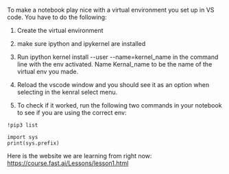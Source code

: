 To make a notebook play nice with a virtual environment you set up in 
VS code. You have to do the following:


1. Create the virtual environment

2. make sure ipython and ipykernel are installed

3. Run ipython kernel install --user --name=kernel_name in the command line 
   with the env activated. Name Kernal_name to be the name of the virtual env
   you made.

4. Reload the vscode window and you should see it as an option when selecting 
   in the kenral select menu.

5. To check if it worked, run the following two commands in your notebook to 
   see if you are using the correct env:

```
!pip3 list
```
```
import sys
print(sys.prefix)
```

Here is the website we are learning from right now:
https://course.fast.ai/Lessons/lesson1.html
